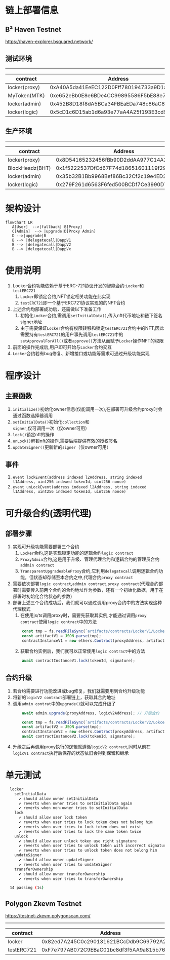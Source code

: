 # 链上部署信息
## B² Haven Testnet
https://haven-explorer.bsquared.network/
## 测试环境
---
| contract                                 | Address                                    |
|------------------------------------------| ------------------------------------------ |
| locker(proxy)                    | 0xA40A5da41EeEC122D0Fff780194733a9D1a6F298 |
| MyToken(MTK)                   | 0xe652eBb0E8e6BDe4CC99895586F5bE88e7D9CC17 |
| locker(admin)                   | 0x452B8D18f8dA5BCa34FBEaEDa748c86aC8A86FA2 |
| locker(logic)                   | 0x5cD1c6D15ab1d6a93e77aA4A25f193E3cd936786 |
## 生产环境
---
| contract                                 | Address                                    |
|------------------------------------------| ------------------------------------------ |
| locker(proxy)                    | 0x8D54165232456fBb90D2ddAA977C14A20452222f |
| BlockHeadz(BHT)                   | 0x1f5222537DfCd67F74d18651601119f29e1e5F12 |
| locker(admin)                   | 0x35b32B1Bb9968Bef86Bc32Cf2c19e4ED2c021b93 |
| locker(logic)                   | 0x279F261d6563F6fed500BCDf7Ce3990D71cA2ab2 |

# 架构设计
```mermaid
flowchart LR
   A[User]  -->|fallback| B[Proxy]
   C[Admin]  --> |upgrade|D[Proxy Admin]
   D -->|upgrade|B
   B --> |delegatecall|DappV1
   B --> |delegatecall|DappV2
   B --> |delegatecall|DappVx
```

# 使用说明
1. Locker合约功能依赖于基于ERC-721协议开发的智能合约:`Locker`和`testERC721`
    1. `Locker`即锁定合约,NFT锁定相关功能在此实现
    2. `testERC721`即一个基于ERC721协议实现的的NFT合约
2. 上述合约均部署成功后，还需做以下准备工作
    1. 初始化`Locker`合约,需调用`setInitialData()`,传入nft代币地址和链下签名signer地址
    2. 由于需要保证`Locker`合约有权限转移和锁定`testERC721`合约中的NFT,因此需要持有`testERC721`的用户事先调用`testERC721`中的`setApprovalForAll()`或者`approve()`方法从而赋予`Locker`操作NFT的权限
3. 前面的操作完成后,用户即可开始与`Locker`合约交互
4. `Locker`合约若有bug修复、新增接口或功能等需求可通过升级功能实现

# 程序设计
## 主要函数
1. `initialize()`初始化owner信息(仅能调用一次),在部署可升级合约proxy时会通过函数选择器调用
2. `setInitialData()`初始化`collection`和`signer`,仅可调用一次（仅owner可用）
3. `lock()`锁定nft的操作
4. `unLock()`解锁nft的操作,需要后端提供有效的授权签名
5. `updateSigner()`更新新的`signer`（仅owner可用）
## 事件
1. `event lockEvent(address indexed l2Address, string indexed l1Address, uint256 indexed tokenId, uint256 nonce)`
2. `event unLockEvent(address indexed l2Address, string indexed l1Address, uint256 indexed tokenId, uint256 nonce)`

# 可升级合约(透明代理)
## 部署步骤
1. 实现可升级功能需要部署三个合约
    1. `Locker`合约,这是实现锁定功能的逻辑合约`logic contract`
    2. `ProxyAdmin`合约,这是用于升级、管理代理合约和逻辑合约的管理员合约`addmin contract`
    3. `TransparentUpgradeableProxy`合约,它利用`delegatecall`调用逻辑合约功能，但状态却存储至本合约之中,代理合约`proxy contract`
2. 需要依次部署`logic contract`,`addmin contract`,`proxy contract`(代理合约部署时需要传入前两个合约的合约地址作为参数，还有一个初始化数据，用于在部署时初始化合约状态的参数)
3. 部署上述三个合约成功后，我们就可以通过调用proxy合约中的方法实现这种代理模式
    1. 在使用js/ts调用proxy时，需要先获取其实例,才能通过调用`proxy contract`使用`logic contract`中的方法
    ```typescript
        const tmp = fs.readFileSync(`artifacts/contracts/LockerV1/LockerV1.sol/LockerV1.json`, 'utf-8');
        const artifactV1 = JSON.parse(tmp);
        contractInstanceV1 = new ethers.Contract(proxyAddress, artifactV1.abi, owner);
    ```
    2. 获取合约实例后，我们就可以正常使用`logic contract`中的方法
    ```typescript
        await contractInstanceV1.lock(tokenId, signature);
    ```
## 合约升级
1. 若合约需要进行功能改进或bug修复，我们就需要用到合约升级功能
2. 将新的`logicV2 contract`部署链上，获取其合约地址
3. 调用`admin contrat`中的`upgrade()`就可以完成升级了
    ```typescript
        await admin.upgrade(proxyAddress, logicV2Address); // 升级合约

        const tmp = fs.readFileSync(`artifacts/contracts/LockerV2/LokcerV2.sol/LockerV2.json`, 'utf-8');
        const artifactV2 = JSON.parse(tmp);
        contractInstanceV2 = new ethers.Contract(proxyAddress, artifactV2.abi, owner);
        await contractInstanceV2.lock(tokenId, signature);
    ```
4. 升级之后再调用proxy执行的逻辑就遵循`logicV2 contract`,同时从前在`logicV1 contract`执行后保存的状态依旧会得到保留和继承


# 单元测试
```bash
  locker
    setInitialData
      ✔ should allow owner setInitialData
      ✔ reverts when owner tries to setInitialData again
      ✔ reverts when non-owner tries to setInitialData
    lock
      ✔ should allow user lock token
      ✔ reverts when user tries to lock token does not belong him
      ✔ reverts when user tries to lock token does not exist
      ✔ reverts when user tries to lock the same token twice
    unlock
      ✔ should allow user unlock token use right signature
      ✔ reverts when user tries to unlock token with incorrect signature
      ✔ reverts when user tries to unlock token does not belong him
    undateSigner
      ✔ should allow owner updateSigner
      ✔ reverts when user tries to undateSigner
    transferOwnership
      ✔ should allow owner transferOwnership
      ✔ reverts when user tries to transferOwnership

  14 passing (1s)
```


## Polygon Zkevm Testnet
https://testnet-zkevm.polygonscan.com/

---

| contract                                 | Address                                    |
|------------------------------------------| ------------------------------------------ |
| locker                    | 0x82ed7A245C0c290131621BCcDdb9C69792A23056 |
| testERC721                   | 0xF7e797AB072C9EBaC01bc8df3f5AA9a815b76D75 |